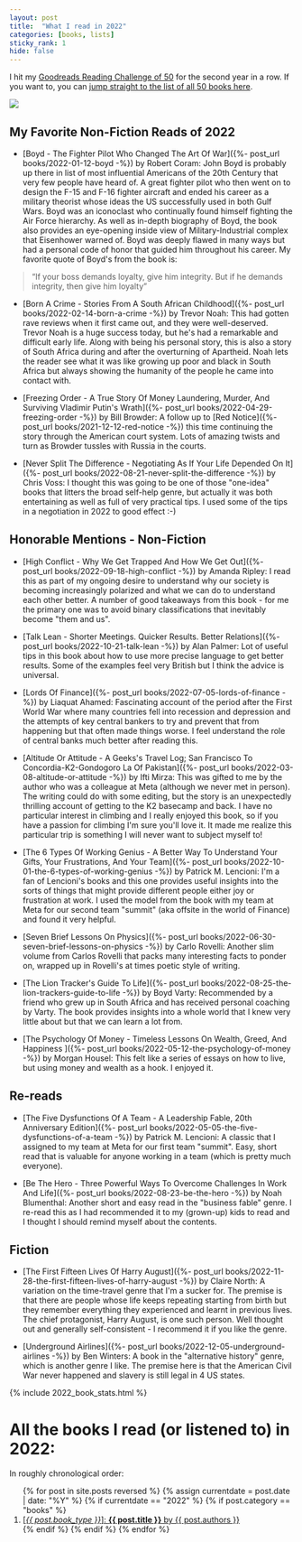 ```yaml
---
layout: post
title:  "What I read in 2022"
categories: [books, lists]
sticky_rank: 1
hide: false
---
```


I hit my [Goodreads Reading Challenge of 50](https://www.goodreads.com/user_challenges/31809494) for the second year in a row. If you want to, you can [jump straight to the list of all 50 books here](#y2022).

<img src="{{site.baseurl}}/images/2022Books-All-8x2.png"/>


## My Favorite Non-Fiction Reads of 2022

- [Boyd - The Fighter Pilot Who Changed The Art Of War]({%- post_url books/2022-01-12-boyd -%}) by Robert Coram:
John Boyd is probably up there in list of most influential Americans of the 20th Century
that very few people have heard of. A great fighter pilot who then went on to design
the F-15 and F-16 fighter aircraft and ended his career as a military theorist whose ideas
the US successfully used in both Gulf Wars. Boyd was an iconoclast who continually found
himself fighting the Air Force hierarchy. As well as in-depth biography of Boyd, the book
also provides an eye-opening inside view of Military-Industrial complex that Eisenhower warned
of. Boyd was deeply flawed in many ways but had a personal code of honor that guided him
throughout his career. My favorite quote of Boyd's from the book is:

> “If your boss demands loyalty, give him integrity. But if he demands integrity, then give him loyalty”

- [Born A Crime - Stories From A South African Childhood]({%- post_url books/2022-02-14-born-a-crime -%}) by Trevor Noah:
This had gotten rave reviews when it first came out, and they were well-deserved. Trevor Noah is a huge success today, but he's had a remarkable and difficult early life. Along with being his personal story, this is also a story of South Africa during and after the overturning of Apartheid. Noah lets the reader see what it was like growing up poor and black in South Africa but always showing the humanity of the people he came into contact with.

- [Freezing Order - A True Story Of Money Laundering, Murder, And Surviving Vladimir Putin's Wrath]({%- post_url books/2022-04-29-freezing-order -%}) by Bill Browder:
A follow up to [Red Notice]({%- post_url books/2021-12-12-red-notice -%}) this time continuing the story through the American court system. Lots of amazing twists and turn as Browder tussles with Russia in the courts.  

- [Never Split The Difference - Negotiating As If Your Life Depended On It]({%- post_url books/2022-08-21-never-split-the-difference -%}) by Chris Voss:
I thought this was going to be one of those "one-idea" books that litters the broad self-help genre, but actually it was both entertaining as well as full of very practical tips. I used some of the tips in a negotiation in 2022 to good effect :-)


## Honorable Mentions - Non-Fiction

- [High Conflict - Why We Get Trapped And How We Get Out]({%- post_url books/2022-09-18-high-conflict -%}) by Amanda Ripley:
I read this as part of my ongoing desire to understand why our society is becoming increasingly polarized and what we can do to understand each other better. A number of good takeaways from this book - for me the primary one was to avoid binary classifications that inevitably become "them and us".

- [Talk Lean - Shorter Meetings. Quicker Results. Better Relations]({%- post_url books/2022-10-21-talk-lean -%}) by Alan Palmer:
Lot of useful tips in this book about how to use more precise language to get better results. Some of the examples feel very British but I think the advice is universal.

- [Lords Of Finance]({%- post_url books/2022-07-05-lords-of-finance -%}) by Liaquat Ahamed:
Fascinating account of the period after the First World War where many countries fell into recession and depression and the attempts of key central bankers to try and prevent that from happening but that often made things worse. I feel understand the role of central banks much better after reading this.

- [Altitude Or Attitude - A Geeks's Travel Log; San Francisco To Concordia-K2-Gondogoro La Of Pakistan]({%- post_url books/2022-03-08-altitude-or-attitude -%}) by Ifti Mirza:
This was gifted to me by the author who was a colleague at Meta (although we never met in person). The writing could do with some editing, but the story is an unexpectedly thrilling account of getting to the K2 basecamp and back. I have no particular interest in climbing and I really enjoyed this book, so if you have a passion for climbing I'm sure you'll love it. It made me realize this particular trip is something I will never want to subject myself to!

- [The 6 Types Of Working Genius - A Better Way To Understand Your Gifts, Your Frustrations, And Your Team]({%- post_url books/2022-10-01-the-6-types-of-working-genius -%}) by Patrick M. Lencioni:
I'm a fan of Lencioni's books and this one provides useful insights into the sorts of things that might provide different people either joy or frustration at work. I used the model from the book with my team at Meta for our second team "summit" (aka offsite in the world of Finance) and found it very helpful.

- [Seven Brief Lessons On Physics]({%- post_url books/2022-06-30-seven-brief-lessons-on-physics -%}) by Carlo Rovelli:
Another slim volume from Carlos Rovelli that packs many interesting facts to ponder on, wrapped up in Rovelli's at times poetic style of writing.

- [The Lion Tracker's Guide To Life]({%- post_url books/2022-08-25-the-lion-trackers-guide-to-life -%}) by Boyd Varty:
Recommended by a friend who grew up in South Africa and has received personal coaching by Varty. The book provides insights into a whole world that I knew very little about but that we can learn a lot from.

- [The Psychology Of Money - Timeless Lessons On Wealth, Greed, And Happiness ]({%- post_url books/2022-05-12-the-psychology-of-money -%}) by Morgan Housel:
This felt like a series of essays on how to live, but using money and wealth as a hook. I enjoyed it.


## Re-reads

- [The Five Dysfunctions Of A Team - A Leadership Fable, 20th Anniversary Edition]({%- post_url books/2022-05-05-the-five-dysfunctions-of-a-team -%}) by Patrick M. Lencioni:
A classic that I assigned to my team at Meta for our first team "summit". Easy, short read that is valuable for anyone working in a team (which is pretty much everyone).

- [Be The Hero - Three Powerful Ways To Overcome Challenges In Work And Life]({%- post_url books/2022-08-23-be-the-hero -%}) by Noah Blumenthal:
Another short and easy read in the "business fable" genre. I re-read this as I had recommended it to my (grown-up) kids to read and I thought I should remind myself about the contents.

## Fiction

- [The First Fifteen Lives Of Harry August]({%- post_url books/2022-11-28-the-first-fifteen-lives-of-harry-august -%}) by Claire North:
A variation on the time-travel genre that I'm a sucker for. The premise is that there are people whose life keeps repeating starting from birth but they remember everything they experienced and learnt in previous lives. The chief protagonist, Harry August, is one such person. Well thought out and generally self-consistent - I recommend it if you like the genre.

- [Underground Airlines]({%- post_url books/2022-12-05-underground-airlines -%}) by Ben Winters:
A book in the "alternative history" genre, which is another genre I like. The premise here is that the American Civil War never happened and slavery is still legal in 4 US states.


{% include 2022_book_stats.html %}

<div id="book_list">
<h1 id="y2022">All the books I read (or listened to) in 2022:</h1>
<p>In roughly chronological order:</p>
<ol>
{% for post in site.posts reversed %}
  {% assign currentdate = post.date | date: "%Y" %}
  {% if currentdate == "2022" %}
    {% if post.category == "books" %}
      <li>
        <a href="{{ post.url }}">
          [<em>{{ post.book_type }}</em>]: <strong>{{ post.title }}</strong> by {{ post.authors }}
        </a>
      </li>
    {% endif %}
  {% endif %}
{% endfor %}
</ol>
</div>
